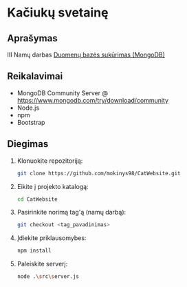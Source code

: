 # Kačiukų svetainę

## Aprašymas

III Namų darbas
[Duomenų bazės sukūrimas (MongoDB)](https://github.com/mokinys98/CatWebsite/blob/main/src/server.js#L11-L20)

## Reikalavimai

- MongoDB Community Server @ https://www.mongodb.com/try/download/community
- Node.js
- npm
- Bootstrap

## Diegimas

1. Klonuokite repozitoriją:
   
   ````bash
   git clone https://github.com/mokinys98/CatWebsite.git
   ````

2. Eikite į projekto katalogą:
   
   ````bash
   cd CatWebsite
   ````

3. Pasirinkite norimą tag'ą (namų darbą):
   
   ````bash
   git checkout <tag_pavadinimas>
   ````

4. Įdiekite priklausomybes:
   
   ````bash
   npm install
   ````

5. Paleiskite serverį:
   
   ````bash
   node .\src\server.js
   ````
